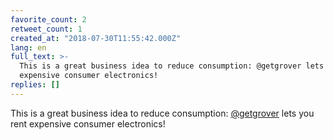 ```yaml
---
favorite_count: 2
retweet_count: 1
created_at: "2018-07-30T11:55:42.000Z"
lang: en
full_text: >-
  This is a great business idea to reduce consumption: @getgrover lets you rent
  expensive consumer electronics!
replies: []
---
```


This is a great business idea to reduce consumption:
[@getgrover](https://twitter.com/getgrover) lets you rent expensive consumer
electronics!
